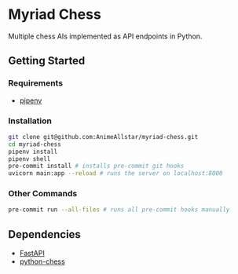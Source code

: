 # Myriad Chess

Multiple chess AIs implemented as API endpoints in Python.

## Getting Started

### Requirements

- [pipenv](https://pipenv.pypa.io/en/latest)

### Installation

```bash
git clone git@github.com:AnimeAllstar/myriad-chess.git
cd myriad-chess
pipenv install
pipenv shell
pre-commit install # installs pre-commit git hooks
uvicorn main:app --reload # runs the server on localhost:8000
```

### Other Commands

```bash
pre-commit run --all-files # runs all pre-commit hooks manually
```

## Dependencies

- [FastAPI](https://fastapi.tiangolo.com)
- [python-chess](https://python-chess.readthedocs.io/en/latest)
